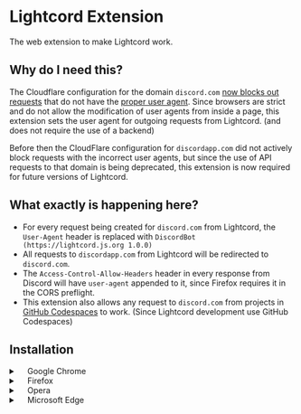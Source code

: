 # Lightcord Extension
The web extension to make Lightcord work.

## Why do I need this?
The Cloudflare configuration for the domain `discord.com` [now blocks out requests](https://github.com/discord/discord-api-docs/issues/2078#issuecomment-697829305) that do not have the [proper user agent](https://discord.com/developers/docs/reference#user-agent). Since browsers are strict and do not allow the modification of user agents from inside a page, this extension sets the user agent for outgoing requests from Lightcord. (and does not require the use of a backend)

Before then the CloudFlare configuration for `discordapp.com` did not actively block requests with the incorrect user agents, but since the use of API requests to that domain is being deprecated, this extension is now required for future versions of Lightcord.

## What exactly is happening here?
- For every request being created for `discord.com` from Lightcord, the `User-Agent` header is replaced with `DiscordBot (https://lightcord.js.org 1.0.0)`
- All requests to `discordapp.com` from Lightcord will be redirected to `discord.com`.
- The `Access-Control-Allow-Headers` header in every response from Discord will have `user-agent` appended to it, since Firefox requires it in the CORS preflight.
- This extension also allows any request to `discord.com` from projects in [GitHub Codespaces](https://github.com/features/codespaces) to work. (Since Lightcord development use GitHub Codespaces)

## Installation
<details>
  <summary><img src="https://api.iconify.design/grommet-icons:chrome.svg" height="13"> Google Chrome</summary>

1. [Download the repo](https://github.com/Snazzah/LightcordExtension/archive/master.zip) and extract the folder somewhere for later. (you can also clone it)
2. Type `chrome://extensions` in the URL bar.
3. Turn on Developer Mode (top right) and click `Load unpacked`. (top left)
	![](https://get.snaz.in/43yCFup.png)
4. Select the `src` folder inside the extracted folder.
5. Reload Lightcord.
</details>

<details>
  <summary><img src="https://api.iconify.design/fa-brands:firefox.svg?color=%23cf6600" height="13"> Firefox</summary>

1. [Download the repo](https://github.com/Snazzah/LightcordExtension/archive/master.zip) and extract the folder somewhere for later. (you can also clone it)
2. Type `about:debugging#/runtime/this-firefox` in the URL bar.
3. Click `Load Temporary Add-on...`.
	![](https://get.snaz.in/8pED9yU.png)
4. Select the `src` folder inside the extracted folder.
5. Reload Lightcord.
</details>

<details>
  <summary><img src="https://api.iconify.design/fa-brands:opera.svg?color=%23ff1b2d" height="13"> Opera</summary>

1. [Download the repo](https://github.com/Snazzah/LightcordExtension/archive/master.zip) and extract the folder somewhere for later. (you can also clone it)
2. Type `opera://extensions` in the URL bar.
3. Turn on Developer Mode (top right) and click `Load unpacked`. (top left)
	![](https://get.snaz.in/7LnKk2D.png)
4. Select the `src` folder inside the extracted folder.
5. Reload Lightcord.
</details>

<details>
  <summary><img src="https://api.iconify.design/fa-brands:edge.svg?color=%234db3fc" height="13"> Microsoft Edge</summary>

1. [Download the repo](https://github.com/Snazzah/LightcordExtension/archive/master.zip) and extract the folder somewhere for later. (you can also clone it)
2. Type `edge://extensions` in the URL bar.
3. Turn on Developer Mode (bottom left) and click `Load unpacked`.
	![](https://get.snaz.in/Ns4Yatx.png)
4. Select the `src` folder inside the extracted folder.
5. Reload Lightcord.
</details>